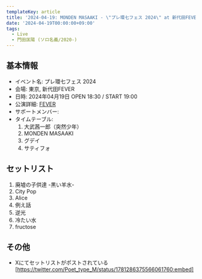 ```yaml
---
templateKey: article
title: '2024-04-19: MONDEN MASAAKI - \"プレ環七フェス 2024\" at 新代田FEVER'
date: '2024-04-19T00:00:00+09:00'
tags:
  - Live
  - 門田匡陽 (ソロ名義/2020-)
---
```

## 基本情報

* イベント名: プレ環七フェス 2024
* 会場: 東京, 新代田FEVER
* 日時: 2024年04月19日 OPEN 18:30 / START 19:00
* 公演詳細: [FEVER](https://www.fever-popo.com/schedule/2024/04/19/)
* サポートメンバー:
* タイムテーブル:
  1. 大武茜一郎（突然少年）
  1. MONDEN MASAAKI
  1. グデイ
  1. サティフォ

## セットリスト

1. 廃墟の子供達 -黒い羊水-
1. City Pop
1. Alice
1. 例え話
1. 逆光
1. 冷たい水
1. fructose


## その他

* Xにてセットリストがポストされている  
  [https://twitter.com/Poet_type_M/status/1781286375566061760:embed]


